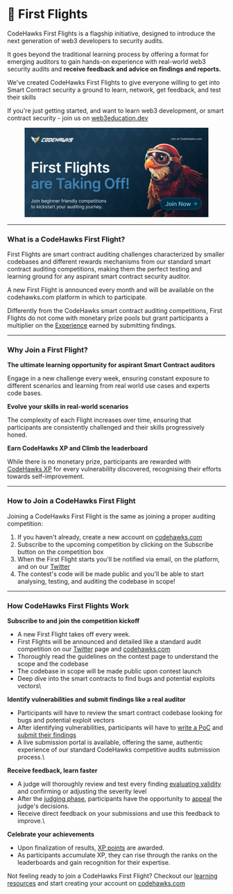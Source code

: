 # 🦅 First Flights

CodeHawks First Flights is a flagship initiative, designed to introduce the next generation of web3 developers to security audits.

It goes beyond the traditional learning process by offering a format for emerging auditors to gain hands-on experience with real-world web3 security audits and **receive feedback and advice on findings and reports.**

We've created CodeHawks First Flights to give everyone willing to get into Smart Contract security a ground to learn, network, get feedback, and test their skills

If you're just getting started, and want to learn web3 development, or smart contract security - join us on [web3education.dev](https://web3education.dev/)

<figure><img src=".gitbook/assets/First Flights (1).png" alt=""><figcaption></figcaption></figure>

***

### What is a CodeHawks First Flight?

First Flights are smart contract auditing challenges characterized by smaller codebases and different rewards mechanisms from our standard smart contract auditing competitions, making them the perfect testing and learning ground for any aspirant smart contract security auditor.

A new First Flight is announced every month and will be available on the codehawks.com platform in which to participate.

Differently from the CodeHawks smart contract auditing competitions, First Flights do not come with monetary prize pools but grant participants a multiplier on the [Experience](hawks-auditors/how-does-xp-work.md) earned by submitting findings.&#x20;

***

### Why Join a First Flight?

**The ultimate learning opportunity for aspirant Smart Contract auditors**

Engage in a new challenge every week, ensuring constant exposure to different scenarios and learning from real world use cases and experts code bases.

**Evolve your skills in real-world scenarios**&#x20;

The complexity of each Flight increases over time, ensuring that participants are consistently challenged and their skills progressively honed.

**Earn CodeHawks XP and Climb the leaderboard**

While there is no monetary prize, participants are rewarded with [CodeHawks XP](hawks-auditors/how-does-xp-work.md) for every vulnerability discovered, recognising their efforts towards self-improvement.

***

### How to Join a CodeHawks First Flight

Joining a CodeHawks First Flight is the same as joining a proper auditing competition:

1. If you haven't already, create a new account on [codehawks.com](https://codehawks.com)
2. Subscribe to the upcoming competition by clicking on the Subscribe button on the competition box
3. When the First Flight starts you'll be notified via email, on the platform, and on our [Twitter](https://twitter.com/codehawks)
4. The contest's code will be made public and you'll be able to start analysing, testing, and auditing the codebase in scope!

***

### How CodeHawks First Flights Work

**Subscribe to and join the competition kickoff**

* A new First Flight takes off every week.
* First Flights will be announced and detailed like a standard audit competition on our [Twitter](https://twitter.com/codehawks) page and [codehawks.com](https://codehawks.com)
* Thoroughly read the guidelines on the contest page to understand the scope and the codebase
* The codebase in scope will be made public upon contest launch&#x20;
* Deep dive into the smart contracts to find bugs and potential exploits vectors\


**Identify vulnerabilities and submit findings like a real auditor**

* Participants will have to review the smart contract codebase looking for bugs and potential exploit vectors
* After identifying vulnerabilities, participants will have to [write a PoC](hawks-auditors/how-to-create-and-submit-a-poc.md) and  [submit their findings](hawks-auditors/how-to-write-and-submit-a-finding.md)
* A live submission portal is available, offering the same, authentic experience of our standard CodeHawks competitive audits submission process.\


**Receive feedback, learn faster**

* A judge will thoroughly review and test every finding [evaluating validity](hawks-auditors/how-to-determine-a-finding-validity.md) and confirming or adjusting the severity level
* After the [judging phase](judging/the-judging-process.md), participants have the opportunity to [appeal](judging/appeals.md) the judge's decisions.
* Receive direct feedback on your submissions and use this feedback to improve.\


**Celebrate your achievements**

* Upon finalization of results, [XP points](hawks-auditors/how-does-xp-work.md) are awarded.
* As participants accumulate XP, they can rise through the ranks on the leaderboards and gain recognition for their expertise.

Not feeling ready to join a CodeHawks First Flight? Checkout our [learning resources](learning-and-resources.md) and start creating your account on [codehawks.com](https://codehawks.com)
